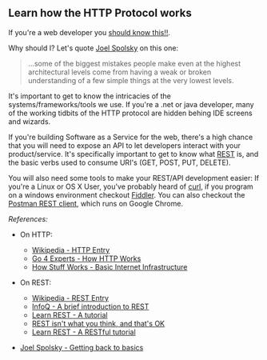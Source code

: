 Learn how the HTTP Protocol works
------------

If you're a web developer you [should know this!!](http://www.jmarshall.com/easy/http/). 

Why should I? Let's quote [Joel Spolsky](http://www.joelonsoftware.com/articles/fog0000000319.html) on this one:

> ...some of the biggest mistakes people make even at the highest architectural levels come from having a weak or broken understanding of a few simple things at the very lowest levels.

It's important to get to know the intricacies of the systems/frameworks/tools we use. If you're a .net or java developer, many of the working tidbits of the HTTP protocol are hidden behing IDE screens and wizards. 

If you're building Software as a Service for the web, there's a high chance that you will need to expose an API to let developers interact with your product/service. It's specifically important to get to know what [REST](http://en.wikipedia.org/wiki/Representational_state_transfer) is, and the basic verbs used to consume URI's (GET, POST, PUT, DELETE).

You will also need some tools to make your REST/API development easier: If you're a Linux or OS X User, you've probably heard of [curl](http://curl.haxx.se/), if you program on a windows environment checkout [Fiddler](http://fiddler2.com/). You can also checkout the [Postman REST client](https://chrome.google.com/webstore/detail/postman-rest-client/fdmmgilgnpjigdojojpjoooidkmcomcm?hl=en), which runs on Google Chrome.


_References:_

* On HTTP:
    * [Wikipedia - HTTP Entry](http://en.wikipedia.org/wiki/Hypertext_Transfer_Protocol)
    * [Go 4 Experts - How HTTP Works](http://www.go4expert.com/articles/how-http-works-t24799/)
    * [How Stuff Works - Basic Internet Infrastructure](http://computer.howstuffworks.com/internet/basics/internet-infrastructure10.htm/printable)
    

* On REST:
    * [Wikipedia - REST Entry](http://en.wikipedia.org/wiki/Representational_state_transfer)
    * [InfoQ - A brief introduction to REST](http://www.infoq.com/articles/rest-introduction)
    * [Learn REST - A tutorial](http://rest.elkstein.org/)
    * [REST isn't what you think, and that's OK](http://www.intridea.com/blog/2010/4/29/rest-isnt-what-you-think-it-is)
    * [Learn REST - A RESTful tutorial](http://www.restapitutorial.com/)

* [Joel Spolsky - Getting back to basics](http://www.joelonsoftware.com/articles/fog0000000319.html)